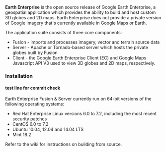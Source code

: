 **Earth Enterprise** is the open source release of Google Earth Enterprise, a geospatial application which provides the ability to build and host custom 3D globes and 2D maps.  Earth Enterprise does not provide a private version of Google imagery that's currently available in Google Maps or Earth.

The application suite consists of three core components:
* Fusion - imports and processes imagery, vector and terrain source data
* Server - Apache or Tornado-based server which hosts the private globes built by Fusion
* Client - the Google Earth Enterprise Client (EC) and Google Maps Javascript API V3 used to view 3D globes and 2D maps, respectively.

### Installation

#### test line for commit check 
Earth Enterprise Fusion & Server currently run on 64-bit versions of the following operating systems:
* Red Hat Enterprise Linux versions 6.0 to 7.2, including the most recent security patches
* CentOS 6.0 to 7.2
* Ubuntu 10.04, 12.04 and 14.04 LTS
* Mint 18.2

Refer to the wiki for instructions on building from source.
